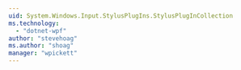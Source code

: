 ```yaml
---
uid: System.Windows.Input.StylusPlugIns.StylusPlugInCollection
ms.technology: 
  - "dotnet-wpf"
author: "stevehoag"
ms.author: "shoag"
manager: "wpickett"
---
```

